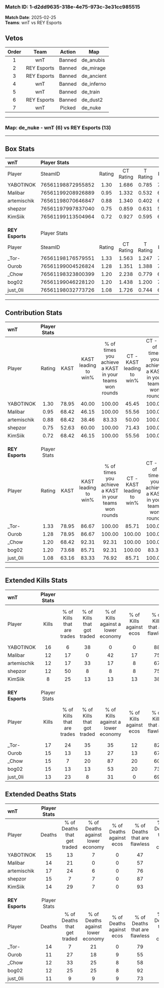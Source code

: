### Match ID: 1-d2dd9635-318e-4e75-973c-3e31cc985515  
**Match Date**: 2025-02-25  
**Teams**: wnT vs REY Esports  

## Vetos  

| Order | Team | Action | Map |
| :---: | :--: | :----: | --- |
| 1 | wnT | Banned | de_anubis |
| 2 | REY Esports | Banned | de_mirage |
| 3 | REY Esports | Banned | de_ancient |
| 4 | wnT | Banned | de_inferno |
| 5 | wnT | Banned | de_train |
| 6 | REY Esports | Banned | de_dust2 |
| 7 | wnT | Picked | de_nuke |

---  

### **Map**: de_nuke - wnT (6) vs REY Esports (13)  
---  

## Box Stats  

| **wnT**         | Player Stats      |        |           |          |       |       |       |         |        |      |     |
| :- | :- | :-: | :-: | :-: | :-: | :-: | :-: | :-: | :-: | :-: | :-: |
| Player          | SteamID           | Rating | CT Rating | T Rating | KAST  |  ADR  | Kills | Assists | Deaths | K/D  | HS% |
| YABOTlNOK       | 76561198872955852 |  1.30  |   1.686   |  0.785   | 78.95 | 102.1 |  16   |    5    |   15   | 1.07 | 56  |
| Malibar         | 76561199208926889 |  0.95  |   1.332   |  0.532   | 68.42 | 71.1  |  12   |    2    |   14   | 0.86 | 33  |
| artemischik     | 76561198070646847 |  0.88  |   1.340   |  0.402   | 68.42 | 72.2  |  12   |    4    |   17   | 0.71 | 41  |
| shepzor         | 76561197997837040 |  0.75  |   0.859   |  0.631   | 52.63 | 55.1  |  12   |    0    |   15   | 0.80 | 75  |
| KimSiik         | 76561199113504964 |  0.72  |   0.927   |  0.595   | 68.42 | 55.5  |   8   |    2    |   14   | 0.57 | 37  |
|                 |                   |        |           |          |       |       |       |         |        |      |     |
|                 |                   |        |           |          |       |       |       |         |        |      |     |
|                 |                   |        |           |          |       |       |       |         |        |      |     |
| **REY Esports** | Player Stats      |        |           |          |       |       |       |         |        |      |     |
| Player          | SteamID           | Rating | CT Rating | T Rating | KAST  |  ADR  | Kills | Assists | Deaths | K/D  | HS% |
| _Tor-           | 76561198176579551 |  1.33  |   1.563   |  1.247   | 78.95 | 90.2  |  17   |    5    |   14   | 1.21 | 64  |
| Ourob           | 76561199004526824 |  1.28  |   1.351   |  1.388   | 78.95 | 78.9  |  15   |    3    |   11   | 1.36 | 73  |
| _Chow           | 76561198323800399 |  1.20  |   2.238   |  0.779   | 68.42 | 83.1  |  15   |    6    |   12   | 1.25 | 86  |
| bog02           | 76561199046228120 |  1.20  |   1.438   |  1.200   | 73.68 | 79.2  |  15   |    1    |   12   | 1.25 | 40  |
| just_0li        | 76561198032773726 |  1.08  |   1.726   |  0.744   | 63.16 | 79.5  |  13   |    3    |   11   | 1.18 | 38  |
---  

## Contribution Stats  

| **wnT**         | Player Stats |       |                      |                                                        |                           |                                                             |                          |                                                            |
| :- | :-: | :-: | :-: | :-: | :-: | :-: | :-: | :-: |
| Player          |    Rating    | KAST  | KAST leading to win% | % of times you achieve a KAST in your teams won rounds | CT - KAST leading to win% | CT - % of times you achieve a KAST in your teams won rounds | T - KAST leading to win% | T - % of times you achieve a KAST in your teams won rounds |
| YABOTlNOK       |     1.30     | 78.95 |        40.00         |                         100.00                         |           45.45           |                           100.00                            |          25.00           |                           100.00                           |
| Malibar         |     0.95     | 68.42 |        46.15         |                         100.00                         |           55.56           |                           100.00                            |          25.00           |                           100.00                           |
| artemischik     |     0.88     | 68.42 |        38.46         |                         83.33                          |           50.00           |                           100.00                            |           0.00           |                            0.00                            |
| shepzor         |     0.75     | 52.63 |        60.00         |                         100.00                         |           71.43           |                           100.00                            |          33.33           |                           100.00                           |
| KimSiik         |     0.72     | 68.42 |        46.15         |                         100.00                         |           55.56           |                           100.00                            |          25.00           |                           100.00                           |
|                 |              |       |                      |                                                        |                           |                                                             |                          |                                                            |
|                 |              |       |                      |                                                        |                           |                                                             |                          |                                                            |
|                 |              |       |                      |                                                        |                           |                                                             |                          |                                                            |
| **REY Esports** | Player Stats |       |                      |                                                        |                           |                                                             |                          |                                                            |
| Player          |    Rating    | KAST  | KAST leading to win% | % of times you achieve a KAST in your teams won rounds | CT - KAST leading to win% | CT - % of times you achieve a KAST in your teams won rounds | T - KAST leading to win% | T - % of times you achieve a KAST in your teams won rounds |
| _Tor-           |     1.33     | 78.95 |        86.67         |                         100.00                         |           85.71           |                           100.00                            |          87.50           |                           100.00                           |
| Ourob           |     1.28     | 78.95 |        86.67         |                         100.00                         |          100.00           |                           100.00                            |          77.78           |                           100.00                           |
| _Chow           |     1.20     | 68.42 |        92.31         |                         92.31                          |          100.00           |                           100.00                            |          85.71           |                           85.71                            |
| bog02           |     1.20     | 73.68 |        85.71         |                         92.31                          |          100.00           |                            83.33                            |          77.78           |                           100.00                           |
| just_0li        |     1.08     | 63.16 |        83.33         |                         76.92                          |           85.71           |                           100.00                            |          80.00           |                           57.14                            |
---  

## Extended Kills Stats  

| **wnT**         | Player Stats |                            |                            |                                    |                         |                              |                                 |                                       |                    |           |
| :- | :-: | :-: | :-: | :-: | :-: | :-: | :-: | :-: | :-: | :-: |
| Player          |    Kills     | % of Kills that are trades | % of Kills that got traded | % of Kills against a lower economy | % of Kills against ecos | % of Kills that are flawless | % of Kills that are close duels | % of Kills that are assisted by flash | Pistol Round Kills | AWP Kills |
| YABOTlNOK       |      16      |             6              |             38             |                 0                  |            0            |              88              |                0                |                   0                   |         2          |     1     |
| Malibar         |      12      |             17             |             0              |                 42                 |           17            |              75              |                0                |                   0                   |         1          |     0     |
| artemischik     |      12      |             17             |             33             |                 17                 |            8            |              67              |                8                |                   0                   |         2          |     4     |
| shepzor         |      12      |             50             |             8              |                 8                  |            8            |              75              |                0                |                   0                   |         2          |     0     |
| KimSiik         |      8       |             25             |             13             |                 13                 |           13            |              38              |                0                |                   0                   |         1          |     0     |
|                 |              |                            |                            |                                    |                         |                              |                                 |                                       |                    |           |
|                 |              |                            |                            |                                    |                         |                              |                                 |                                       |                    |           |
|                 |              |                            |                            |                                    |                         |                              |                                 |                                       |                    |           |
| **REY Esports** | Player Stats |                            |                            |                                    |                         |                              |                                 |                                       |                    |           |
| Player          |    Kills     | % of Kills that are trades | % of Kills that got traded | % of Kills against a lower economy | % of Kills against ecos | % of Kills that are flawless | % of Kills that are close duels | % of Kills that are assisted by flash | Pistol Round Kills | AWP Kills |
| _Tor-           |      17      |             24             |             35             |                 35                 |           12            |              82              |                0                |                   0                   |         1          |     0     |
| Ourob           |      15      |             13             |             13             |                 27                 |           13            |              67              |               13                |                   0                   |         3          |     0     |
| _Chow           |      15      |             7              |             20             |                 87                 |           20            |              60              |                0                |                   0                   |         0          |     0     |
| bog02           |      15      |             13             |             13             |                 53                 |           20            |              73              |                7                |                   0                   |         0          |     9     |
| just_0li        |      13      |             23             |             8              |                 31                 |            0            |              69              |                0                |                   0                   |         1          |     0     |
## Extended Deaths Stats  

| **wnT**         | Player Stats |                             |                                   |                          |                               |                            |                           |               |
| :- | :-: | :-: | :-: | :-: | :-: | :-: | :-: | :-: |
| Player          |    Deaths    | % of Deaths that get traded | % of Deaths against lower economy | % of Deaths against ecos | % of Deaths that are flawless | % of Deaths that are close | % of Deaths while blinded | Deaths to AWP |
| YABOTlNOK       |      15      |             13              |                 7                 |            0             |              47               |             0              |             0             |       1       |
| Malibar         |      14      |             21              |                 0                 |            0             |              57               |             0              |             0             |       2       |
| artemischik     |      17      |             24              |                 6                 |            0             |              76               |             6              |             0             |       2       |
| shepzor         |      15      |              7              |                 7                 |            0             |              87               |             7              |             0             |       2       |
| KimSiik         |      14      |             29              |                 7                 |            0             |              93               |             7              |             0             |       2       |
|                 |              |                             |                                   |                          |                               |                            |                           |               |
|                 |              |                             |                                   |                          |                               |                            |                           |               |
|                 |              |                             |                                   |                          |                               |                            |                           |               |
| **REY Esports** | Player Stats |                             |                                   |                          |                               |                            |                           |               |
| Player          |    Deaths    | % of Deaths that get traded | % of Deaths against lower economy | % of Deaths against ecos | % of Deaths that are flawless | % of Deaths that are close | % of Deaths while blinded | Deaths to AWP |
| _Tor-           |      14      |              7              |                21                 |            0             |              79               |             0              |             0             |       1       |
| Ourob           |      11      |             27              |                18                 |            9             |              55               |             0              |             0             |       1       |
| _Chow           |      12      |             33              |                25                 |            8             |              58               |             8              |             0             |       2       |
| bog02           |      12      |             25              |                25                 |            8             |              92               |             0              |             0             |       1       |
| just_0li        |      11      |              9              |                 9                 |            9             |              73               |             0              |             0             |       0       |
